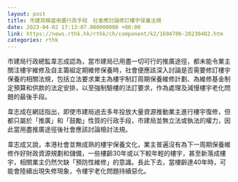 ```yaml
---
layout: post
title: 市建局稱當用盡行政手段　社會應討論修訂樓宇保養法規
date: 2023-04-02 17:13:07.000000000 +08:00
link: https://news.rthk.hk/rthk/ch/component/k2/1694706-20230402.htm
categories: rthk
---
```


市建局行政總監韋志成認為，當市建局已用盡一切可行的推廣途徑，都未能令業主關注樓宇維修及自主籌組定期維修保養時，社會便應該深入討論是否需要修訂樓宇保養的相關法規，包括立法要求業主為樓宇制訂周期保養維修計劃、為維修基金制定預算和供款的法定安排，以至強制驗樓的法訂要求，作為處理及減慢樓宇老化問題的最後手段。

韋志成在網誌指出，即使市建局過去多年投放大量資源推動業主進行樓宇復修，但都只屬於「推廣」和「鼓勵」性質的行政手段，市建局並無立法或執法的權力，因此當用盡推廣途徑後社會應該討論檢討法規。

韋志成又說，本港社會並無成熟的樓宇保養文化，業主普遍沒有為下一周期保養維修作好財政資源規劃和儲備，一些樓齡30年或以下較年輕的樓宇，甚至新落成樓宇，相關業主仍然欠缺「預防性維修」的意識。長此下去，當樓齡達40年時，可能會陸續出現失修現象，令樓宇老化問題持續惡化。

